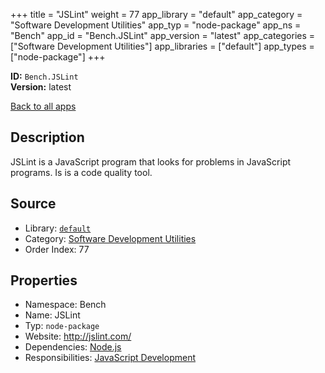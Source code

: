 ﻿+++
title = "JSLint"
weight = 77
app_library = "default"
app_category = "Software Development Utilities"
app_typ = "node-package"
app_ns = "Bench"
app_id = "Bench.JSLint"
app_version = "latest"
app_categories = ["Software Development Utilities"]
app_libraries = ["default"]
app_types = ["node-package"]
+++

**ID:** `Bench.JSLint`  
**Version:** latest  
<!--more-->

[Back to all apps](/apps/)

## Description
JSLint is a JavaScript program that looks for problems in JavaScript programs.
Is is a code quality tool.

## Source

* Library: [`default`](/app_libraries/default)
* Category: [Software Development Utilities](/app_categories/software-development-utilities)
* Order Index: 77

## Properties

* Namespace: Bench
* Name: JSLint
* Typ: `node-package`
* Website: <http://jslint.com/>
* Dependencies: [Node.js](/apps/Bench.Node)
* Responsibilities: [JavaScript Development](/apps/Bench.Group.JavaScriptDevelopment)

